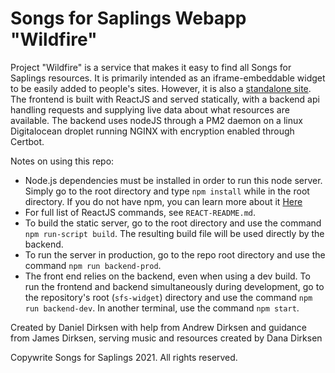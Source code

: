 # Songs for Saplings Webapp "Wildfire"
Project "Wildfire" is a service that makes it easy to find all Songs for Saplings resources. It is primarily intended as an iframe-embeddable widget to be easily added to people's sites. However, it is also a [standalone site](music.songsforsaplings.com).
The frontend is built with ReactJS and served statically, with a backend api handling requests and supplying live data about what resources are available.
The backend uses nodeJS through a PM2 daemon on a linux Digitalocean droplet running NGINX with encryption enabled through Certbot.

Notes on using this repo:
- Node.js dependencies must be installed in order to run this node server. Simply go to the root directory and type `npm install` while in the root directory. If you do not have npm, you can learn more about it [Here](https://www.npmjs.com/)
- For full list of ReactJS commands, see `REACT-README.md`.
- To build the static server, go to the root directory and use the command `npm run-script build`. The resulting build file will be used directly by the backend.
- To run the server in production, go to the repo root directory and use the command `npm run backend-prod`.
- The front end relies on the backend, even when using a dev build. To run the frontend and backend simultaneously during development, go to the repository's root (`sfs-widget`) directory and use the command `npm run backend-dev`. In another terminal, use the command `npm start`.

Created by Daniel Dirksen with help from Andrew Dirksen and guidance from James Dirksen, serving music and resources created by Dana Dirksen

Copywrite Songs for Saplings 2021. All rights reserved.
